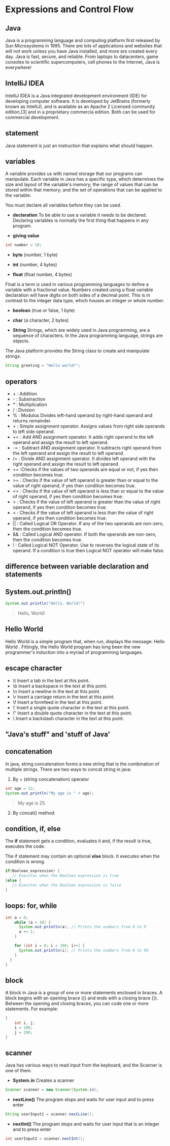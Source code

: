# Expressions and Control Flow
## Java
Java is a programming language and computing platform first released by Sun Microsystems in 1995. There are lots of applications and websites that will not work unless you have Java installed, and more are created every day. Java is fast, secure, and reliable. From laptops to datacenters, game consoles to scientific supercomputers, cell phones to the Internet, Java is everywhere!

## IntelliJ IDEA
IntelliJ IDEA is a Java integrated development environment (IDE) for developing computer software. It is developed by JetBrains (formerly known as IntelliJ), and is available as an Apache 2 Licensed community edition,[3] and in a proprietary commercia edition. Both can be used for commercial development.

## statement
Java statement is just an instruction that explains what should happen.

## variables
A variable provides us with named storage that our programs can manipulate. Each variable in Java has a specific type, which determines the size and layout of the variable's memory; the range of values that can be stored within that memory; and the set of operations that can be applied to the variable.

You must declare all variables before they can be used.

* **declaration**
To be able to use a variable it needs to be declared. Declaring variables is normally the first thing that happens in any program.

* **giving value**
```java
int number = 10;
```

* **byte**
(number, 1 byte)

* **int**
(number, 4 bytes)

* **float**
(float number, 4 bytes)

Float is a term is used in various programming languages to define a variable with a fractional value. Numbers created using a float variable declaration will have digits on both sides of a decimal point. This is in contrast to the integer data type, which houses an integer or whole number.

* **boolean**
(true or false, 1 byte)

* **char**
(a character, 2 bytes)

* **String**
Strings, which are widely used in Java programming, are a sequence of characters. In the Java programming language, strings are objects.

The Java platform provides the String class to create and manipulate strings.

```java
String greeting = "Hello world!";
```

## operators
* \+ : Addition
* \- : Substraction
* \* : Multiplication
* / : Division
* % : Modulus 	Divides left-hand operand by right-hand operand and returns remainder.
* = : Simple assignment operator. Assigns values from right side operands to left side operand.
* += : Add AND assignment operator. It adds right operand to the left operand and assign the result to left operand.
* -= : Subtract AND assignment operator. It subtracts right operand from the left operand and assign the result to left operand.
* /= : Divide AND assignment operator. It divides left operand with the right operand and assign the result to left operand.
* == :Checks if the values of two operands are equal or not, if yes then condition becomes true.
* \>= : Checks if the value of left operand is greater than or equal to the value of right operand, if yes then condition becomes true.
* <= : Checks if the value of left operand is less than or equal to the value of right operand, if yes then condition becomes true.
* \> : Checks if the value of left operand is greater than the value of right operand, if yes then condition becomes true.
* \< : Checks if the value of left operand is less than the value of right operand, if yes then condition becomes true.
* || : Called Logical OR Operator. If any of the two operands are non-zero, then the condition becomes true.
* && : 	Called Logical AND operator. If both the operands are non-zero, then the condition becomes true.
* \! : Called Logical NOT Operator. Use to reverses the logical state of its operand. If a condition is true then Logical NOT operator will make false. 

## difference between variable declaration and statements

## System.out.println()
```java
System.out.println("Hello, World!")
```
> Hello, World!

## Hello World
Hello World is a simple program that, when run, displays the message: Hello World . Fittingly, the Hello World program has long been the new programmer's induction into a myriad of programming languages.

## escape character
* \\t Insert a tab in the text at this point.
* \\b Insert a backspace in the text at this point.
* \\n Insert a newline in the text at this point.
* \\r Insert a carriage return in the text at this point.
* \\f Insert a formfeed in the text at this point.
* \\' Insert a single quote character in the text at this point.
* \\" Insert a double quote character in the text at this point.
* \\ Insert a backslash character in the text at this point.

## "Java's stuff" and 'stuff of Java'

## concatenation
In java, string concatenation forms a new string that is the combination of multiple strings. There are two ways to concat string in java:

1. By + (string concatenation) operator
```java
int age = 12;
System.out.println("My age is " + age);
```

> My age is 25.

2. By concat() method

## condition, if, else
The **if** statement gets a condition, evaluates it and, if the result is true, executes the code.

The if statement may contain an optional **else** block. It executes when the condition is wrong.

```java
if(Boolean_expression) {
   // Executes when the Boolean expression is true
}else {
   // Executes when the Boolean expression is false
}
```

## loops: for, while
```java
int a = 0;
    while (a < 10) {
      System.out.println(a); // Prints the numbers from 0 to 9
      a += 1;
    }

    for (int i = 0; i < 100; i++) {
      System.out.println(i); // Prints the numbers from 0 to 99
    }
  }
}
```


## block
A block in Java is a group of one or more statements enclosed in braces. A block begins with an opening brace ({) and ends with a closing brace (}). Between the opening and closing braces, you can code one or more statements. For example:
```java
{
    int i, j;
    i = 100;
    j = 200;
}
```


##  scanner
Java has various ways to read input from the keyboard, and the Scanner is one of them.
* **System.in**
Creates a scanner

```java
Scanner scanner = new Scanner(System.in);
```

* **nextLine()**
The program stops and waits for user input and to press enter

```java
String userInput1 = scanner.nextLine();
```

* **nextInt()**
The program stops and waits for user input that is an integer and to press enter
```java
int userInput2 = scanner.nextInt();
